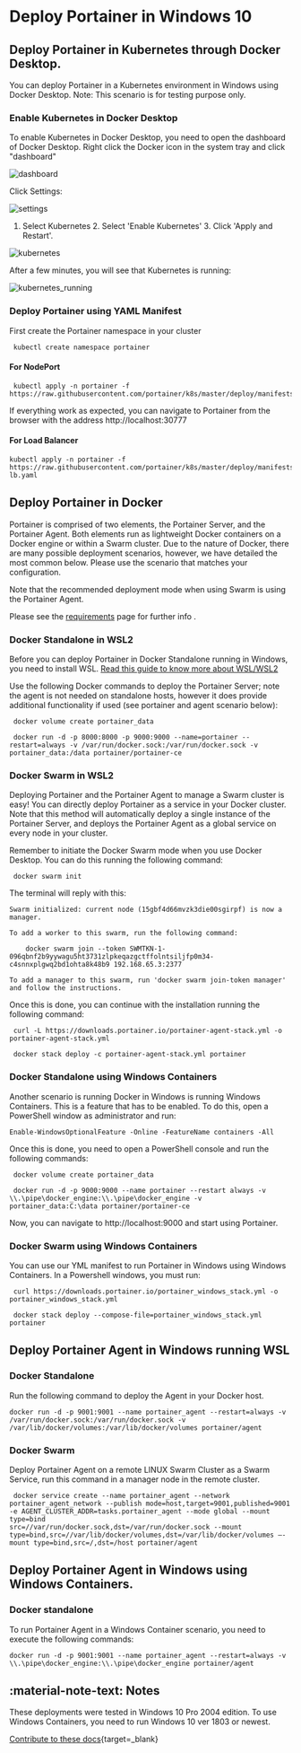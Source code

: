 # Deploy Portainer in Windows 10

## Deploy Portainer in Kubernetes through Docker Desktop. 

You can deploy Portainer in a Kubernetes environment in Windows using Docker Desktop. Note: This scenario is for testing purpose only.

### Enable Kubernetes in Docker Desktop

To enable Kubernetes in Docker Desktop, you need to open the dashboard of Docker Desktop. Right click the Docker icon in the system tray and click "dashboard"

![dashboard](assets/windows10-1.png)

Click Settings:

![settings](assets/windows10-2.png)

1. Select Kubernetes 2. Select 'Enable Kubernetes' 3. Click 'Apply and Restart'. 

![kubernetes](assets/windows10-3.png)

After a few minutes, you will see that Kubernetes is running:

![kubernetes_running](assets/windows10-4.png)

### Deploy Portainer using YAML Manifest

First create the Portainer namespace in your cluster

<pre><code> kubectl create namespace portainer</code></pre>

#### For NodePort
<pre><code> kubectl apply -n portainer -f https://raw.githubusercontent.com/portainer/k8s/master/deploy/manifests/portainer/portainer.yaml</code></pre>

If everything work as expected, you can navigate to Portainer from the browser with the address http://localhost:30777

#### For Load Balancer
<pre><code>kubectl apply -n portainer -f https://raw.githubusercontent.com/portainer/k8s/master/deploy/manifests/portainer/portainer-lb.yaml</code></pre>

## Deploy Portainer in Docker

Portainer is comprised of two elements, the Portainer Server, and the Portainer Agent. Both elements run as lightweight Docker containers on a Docker engine or within a Swarm cluster. Due to the nature of Docker, there are many possible deployment scenarios, however, we have detailed the most common below. Please use the scenario that matches your configuration.

Note that the recommended deployment mode when using Swarm is using the Portainer Agent.

Please see the [requirements](/v2.0/deploy/requeriments.md) page for further info .

### Docker Standalone in WSL2

Before you can deploy Portainer in Docker Standalone running in Windows, you need to install WSL. [Read this guide to know more about WSL/WSL2](https://docs.microsoft.com/en-us/windows/wsl/install-win10)

Use the following Docker commands to deploy the Portainer Server; note the agent is not needed on standalone hosts, however it does provide additional functionality if used (see portainer and agent scenario below):

<pre><code> docker volume create portainer_data</code></pre>

<pre><code> docker run -d -p 8000:8000 -p 9000:9000 --name=portainer --restart=always -v /var/run/docker.sock:/var/run/docker.sock -v portainer_data:/data portainer/portainer-ce</code></pre>

### Docker Swarm in WSL2

Deploying Portainer and the Portainer Agent to manage a Swarm cluster is easy! You can directly deploy Portainer as a service in your Docker cluster. Note that this method will automatically deploy a single instance 
of the Portainer Server, and deploys the Portainer Agent as a global service on every node in your cluster.

Remember to initiate the Docker Swarm mode when you use Docker Desktop. You can do this running the following command:

<pre><code> docker swarm init</code></pre>

The terminal will reply with this:

<pre><code>Swarm initialized: current node (15gbf4d66mvzk3die00sgirpf) is now a manager.

To add a worker to this swarm, run the following command:

    docker swarm join --token SWMTKN-1-096qbnf2b9yywagu5ht3731zlpkeqazgctffolntsiljfp0m34-c4snnxplgwq2bd1ohta8k48b9 192.168.65.3:2377

To add a manager to this swarm, run 'docker swarm join-token manager' and follow the instructions.</code></pre>

Once this is done, you can continue with the installation running the following command:

<pre><code> curl -L https://downloads.portainer.io/portainer-agent-stack.yml -o portainer-agent-stack.yml</code></pre>
<pre><code> docker stack deploy -c portainer-agent-stack.yml portainer</code></pre>

### Docker Standalone using Windows Containers

Another scenario is running Docker in Windows is running Windows Containers. This is a feature that has to be enabled. To do this, open a PowerShell window as administrator and run:

<pre><code>Enable-WindowsOptionalFeature -Online -FeatureName containers -All</code></pre>

Once this is done, you need to open a PowerShell console and run the following commands:

<pre><code> docker volume create portainer_data</code></pre>
<pre><code> docker run -d -p 9000:9000 --name portainer --restart always -v \\.\pipe\docker_engine:\\.\pipe\docker_engine -v portainer_data:C:\data portainer/portainer-ce</code></pre>

Now, you can navigate to http://localhost:9000 and start using Portainer.

### Docker Swarm using Windows Containers

You can use our YML manifest to run Portainer in Windows using Windows Containers. In a Powershell windows, you must run:

<pre><code> curl https://downloads.portainer.io/portainer_windows_stack.yml -o portainer_windows_stack.yml</code></pre>
<pre><code> docker stack deploy --compose-file=portainer_windows_stack.yml portainer</code></pre>

## Deploy Portainer Agent in Windows running WSL

### Docker Standalone
Run the following command to deploy the Agent in your Docker host.

<pre><code>docker run -d -p 9001:9001 --name portainer_agent --restart=always -v /var/run/docker.sock:/var/run/docker.sock -v /var/lib/docker/volumes:/var/lib/docker/volumes portainer/agent</code></pre>

### Docker Swarm
Deploy Portainer Agent on a remote LINUX Swarm Cluster as a Swarm Service, run this command in a manager node in the remote cluster.

<pre><code> docker service create --name portainer_agent --network portainer_agent_network --publish mode=host,target=9001,published=9001 -e AGENT_CLUSTER_ADDR=tasks.portainer_agent --mode global --mount type=bind
src=//var/run/docker.sock,dst=/var/run/docker.sock --mount type=bind,src=//var/lib/docker/volumes,dst=/var/lib/docker/volumes –-mount type=bind,src=/,dst=/host portainer/agent</code></pre>

## Deploy Portainer Agent in Windows using Windows Containers.

### Docker standalone

To run Portainer Agent in a Windows Container scenario, you need to execute the following commands:

<pre><code>docker run -d -p 9001:9001 --name portainer_agent --restart=always -v \\.\pipe\docker_engine:\\.\pipe\docker_engine portainer/agent</code></pre>

## :material-note-text: Notes

These deployments were tested in Windows 10 Pro 2004 edition. To use Windows Containers, you need to run Windows 10 ver 1803 or newest.

[Contribute to these docs](https://github.com/portainer/portainer-docs/blob/master/contributing.md){target=_blank}